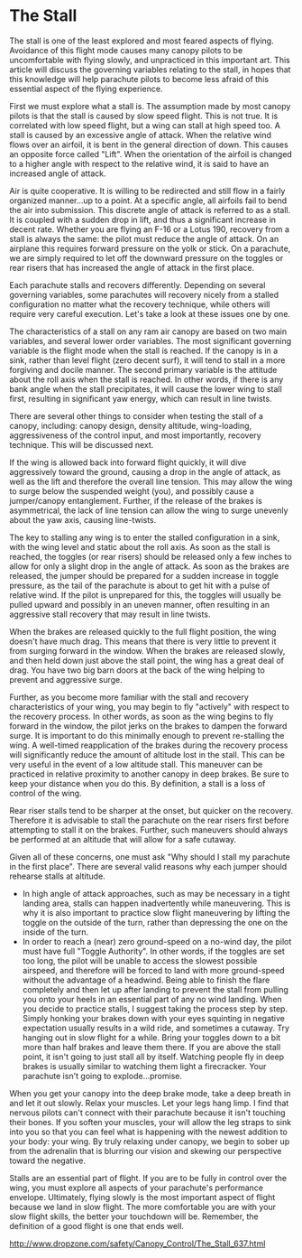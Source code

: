 # The Stall
The stall is one of the least explored and most feared aspects of flying. Avoidance of this flight mode causes many canopy pilots to be uncomfortable with flying slowly, and unpracticed in this important art. This article will discuss the governing variables relating to the stall, in hopes that this knowledge will help parachute pilots to become less afraid of this essential aspect of the flying experience.

First we must explore what a stall is. The assumption made by most canopy pilots is that the stall is caused by slow speed flight. This is not true. It is correlated with low speed flight, but a wing can stall at high speed too. A stall is caused by an excessive angle of attack. When the relative wind flows over an airfoil, it is bent in the general direction of down. This causes an opposite force called "Lift". When the orientation of the airfoil is changed to a higher angle with respect to the relative wind, it is said to have an increased angle of attack.

Air is quite cooperative. It is willing to be redirected and still flow in a fairly organized manner…up to a point. At a specific angle, all airfoils fail to bend the air into submission. This discrete angle of attack is referred to as a stall. It is coupled with a sudden drop in lift, and thus a significant increase in decent rate. Whether you are flying an F-16 or a Lotus 190, recovery from a stall is always the same: the pilot must reduce the angle of attack. On an airplane this requires forward pressure on the yolk or stick. On a parachute, we are simply required to let off the downward pressure on the toggles or rear risers that has increased the angle of attack in the first place.

Each parachute stalls and recovers differently. Depending on several governing variables, some parachutes will recovery nicely from a stalled configuration no matter what the recovery technique, while others will require very careful execution. Let's take a look at these issues one by one.

The characteristics of a stall on any ram air canopy are based on two main variables, and several lower order variables. The most significant governing variable is the flight mode when the stall is reached. If the canopy is in a sink, rather than level flight (zero decent surf), it will tend to stall in a more forgiving and docile manner. The second primary variable is the attitude about the roll axis when the stall is reached. In other words, if there is any bank angle when the stall precipitates, it will cause the lower wing to stall first, resulting in significant yaw energy, which can result in line twists.

There are several other things to consider when testing the stall of a canopy, including: canopy design, density altitude, wing-loading, aggressiveness of the control input, and most importantly, recovery technique. This will be discussed next.

If the wing is allowed back into forward flight quickly, it will dive aggressively toward the ground, causing a drop in the angle of attack, as well as the lift and therefore the overall line tension. This may allow the wing to surge below the suspended weight (you), and possibly cause a jumper/canopy entanglement. Further, if the release of the brakes is asymmetrical, the lack of line tension can allow the wing to surge unevenly about the yaw axis, causing line-twists.

The key to stalling any wing is to enter the stalled configuration in a sink, with the wing level and static about the roll axis. As soon as the stall is reached, the toggles (or rear risers) should be released only a few inches to allow for only a slight drop in the angle of attack. As soon as the brakes are released, the jumper should be prepared for a sudden increase in toggle pressure, as the tail of the parachute is about to get hit with a pulse of relative wind. If the pilot is unprepared for this, the toggles will usually be pulled upward and possibly in an uneven manner, often resulting in an aggressive stall recovery that may result in line twists.

When the brakes are released quickly to the full flight position, the wing doesn't have much drag. This means that there is very little to prevent it from surging forward in the window. When the brakes are released slowly, and then held down just above the stall point, the wing has a great deal of drag. You have two big barn doors at the back of the wing helping to prevent and aggressive surge.

Further, as you become more familiar with the stall and recovery characteristics of your wing, you may begin to fly "actively" with respect to the recovery process. In other words, as soon as the wing begins to fly forward in the window, the pilot jerks on the brakes to dampen the forward surge. It is important to do this minimally enough to prevent re-stalling the wing. A well-timed reapplication of the brakes during the recovery process will significantly reduce the amount of altitude lost in the stall. This can be very useful in the event of a low altitude stall. This maneuver can be practiced in relative proximity to another canopy in deep brakes. Be sure to keep your distance when you do this. By definition, a stall is a loss of control of the wing.

Rear riser stalls tend to be sharper at the onset, but quicker on the recovery. Therefore it is advisable to stall the parachute on the rear risers first before attempting to stall it on the brakes. Further, such maneuvers should always be performed at an altitude that will allow for a safe cutaway.

Given all of these concerns, one must ask "Why should I stall my parachute in the first place". There are several valid reasons why each jumper should rehearse stalls at altitude.

- In high angle of attack approaches, such as may be necessary in a tight landing area, stalls can happen inadvertently while maneuvering. This is why it is also important to practice slow flight maneuvering by lifting the toggle on the outside of the turn, rather than depressing the one on the inside of the turn.
- In order to reach a (near) zero ground-speed on a no-wind day, the pilot must have full "Toggle Authority". In other words, if the toggles are set too long, the pilot will be unable to access the slowest possible airspeed, and therefore will be forced to land with more ground-speed without the advantage of a headwind. Being able to finish the flare completely and then let up after landing to prevent the stall from pulling you onto your heels in an essential part of any no wind landing.
When you decide to practice stalls, I suggest taking the process step by step. Simply honking your brakes down with your eyes squinting in negative expectation usually results in a wild ride, and sometimes a cutaway. Try hanging out in slow flight for a while. Bring your toggles down to a bit more than half brakes and leave them there. If you are above the stall point, it isn't going to just stall all by itself. Watching people fly in deep brakes is usually similar to watching them light a firecracker. Your parachute isn't going to explode…promise.

When you get your canopy into the deep brake mode, take a deep breath in and let it out slowly. Relax your muscles. Let your legs hang limp. I find that nervous pilots can't connect with their parachute because it isn't touching their bones. If you soften your muscles, your will allow the leg straps to sink into you so that you can feel what is happening with the newest addition to your body: your wing. By truly relaxing under canopy, we begin to sober up from the adrenalin that is blurring our vision and skewing our perspective toward the negative.

Stalls are an essential part of flight. If you are to be fully in control over the wing, you must explore all aspects of your parachute's performance envelope. Ultimately, flying slowly is the most important aspect of flight because we land in slow flight. The more comfortable you are with your slow flight skills, the better your touchdown will be. Remember, the definition of a good flight is one that ends well.




http://www.dropzone.com/safety/Canopy_Control/The_Stall_637.html
